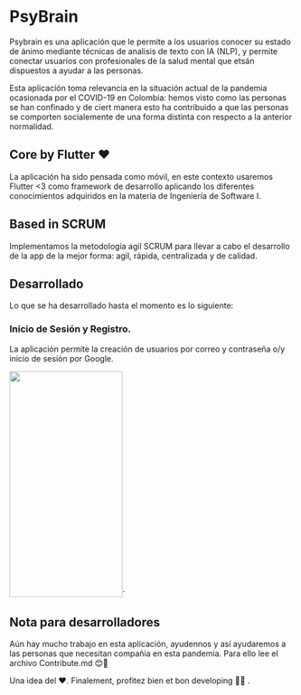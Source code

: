 # PsyBrain
Psybrain es una aplicación que le permite a los usuarios conocer su estado de ánimo mediante técnicas de analisis de texto con IA (NLP), y permite conectar usuarios con profesionales de la salud mental que etsán dispuestos a ayudar a las personas. </br>

Esta aplicación toma relevancia en la situación actual de la pandemia ocasionada por el COVID-19 en Colombia: hemos visto como las personas se han confinado y de ciert manera esto ha contribuido a que las personas se comporten socialemente de una forma distinta con respecto a la anterior normalidad. 

## Core by Flutter ❤

La aplicación ha sido pensada como móvil, en este contexto usaremos Flutter <3 como framework de desarrollo aplicando los diferentes conocimientos adquiridos en la materia de Ingeniería de Software I.

## Based in SCRUM

Implementamos la metodología agil SCRUM para llevar a cabo el desarrollo de la app de la mejor forma: agil, rápida, centralizada y de calidad. 

## Desarrollado

Lo que se ha desarrollado hasta el momento es lo siguiente:
### Inicio de Sesión y Registro.
La aplicación permite la creación de usuarios por correo y contraseña o/y inicio de sesión por Google.

<img src="https://drive.google.com/uc?export=view&id=1teahjF383Hpv4VuDozFKGP6ylUeCDzwI&authuser=0"  width="200" height="400" />`



## Nota para desarrolladores

Aún hay mucho trabajo en esta aplicación, ayudennos y así ayudaremos a las personas que necesitan compañia en esta pandemia. Para ello lee el archivo Contribute.md 😊💪 </br>

Una idea del ❤. Finalement, profitez bien et bon developing 💯💯 . 
